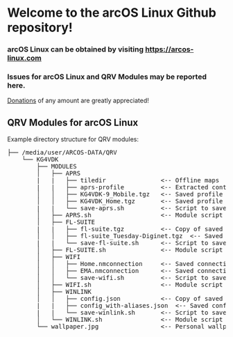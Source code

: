 # Welcome to the arcOS Linux Github repository!
### arcOS Linux can be obtained by visiting https://arcos-linux.com

### Issues for arcOS Linux and QRV Modules may be reported here.

[Donations](https://www.paypal.com/donate/?hosted_button_id=4SAKRN2MH7NEW) of any amount are greatly appreciated!

## QRV Modules for arcOS Linux

Example directory structure for QRV modules:

<pre>
├── /media/user/ARCOS-DATA/QRV
    └── KG4VDK
        ├── MODULES
        │   ├── APRS
        |   |   ├── tiledir               <-- Offline maps
        |   |   ├── aprs-profile          <-- Extracted contents of desired saved profile *.tgz
        │   │   ├── KG4VDK-9_Mobile.tgz   <-- Saved profile
        │   │   ├── KG4VDK_Home.tgz       <-- Saved profile
        |   |   └── save-aprs.sh          <-- Script to save the current APRS configuration
        │   ├── APRS.sh                   <-- Module script ("hide" inside the APRS directory to DISABLE)
        │   ├── FL-SUITE
        |   |   ├── fl-suite.tgz          <-- Copy of saved config, named fl-suite.tgz to be active
        │   │   ├── fl-suite_Tuesday-Diginet.tgz  <-- Saved config
        |   |   └── save-fl-suite.sh      <-- Script to save the current FL-SUITE configuration
        │   ├── FL-SUITE.sh               <-- Module script ("hide" inside the FL-SUITE directory to DISABLE)
        │   ├── WIFI
        │   │   ├── Home.nmconnection     <-- Saved connection
        │   │   ├── EMA.nmconnection      <-- Saved connection
        │   │   └── save-wifi.sh          <-- Script to save the current WIFI connections
        │   ├── WIFI.sh                   <-- Module script ("hide" inside the WIFI directory to DISABLE)
        │   ├── WINLINK
        │   │   ├── config.json           <-- Copy of saved config, named config.json to be active
        |   |   ├── config_with-aliases.json  <-- Saved config
        |   |   └── save-winlink.sh       <-- Script to save the current WINLINK configuration
        │   └── WINLINK.sh                <-- Module script ("hide" inside the WINLINK directory to DISABLE)
        └── wallpaper.jpg                 <-- Personal wallpaper (overrides default)
</pre>
